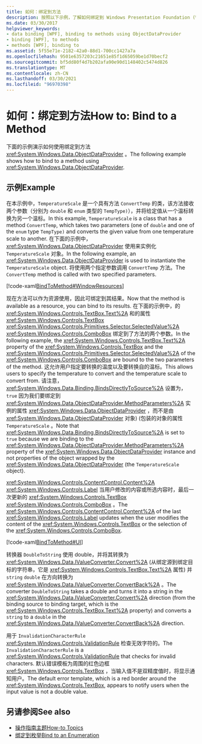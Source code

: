 ```yaml
---
title: 如何：绑定到方法
description: 按照以下示例，了解如何绑定到 Windows Presentation Foundation (WPF) 中的对象的方法。
ms.date: 03/30/2017
helpviewer_keywords:
- data binding [WPF], binding to methods using ObjectDataProvider
- binding [WPF], to methods
- methods [WPF], binding to
ms.assetid: 5f55e71e-2182-42a0-88d1-700cc1427a7a
ms.openlocfilehash: 9501e6357203c21651e85f1d65059be1d70becf2
ms.sourcegitcommit: bf5dd80f4d7b202afa90e90d1148402c5474d826
ms.translationtype: MT
ms.contentlocale: zh-CN
ms.lasthandoff: 03/30/2021
ms.locfileid: "96970398"
---
```

# <a name="how-to-bind-to-a-method"></a><span data-ttu-id="e998a-103">如何：绑定到方法</span><span class="sxs-lookup"><span data-stu-id="e998a-103">How to: Bind to a Method</span></span>
<span data-ttu-id="e998a-104">下面的示例演示如何使用绑定到方法 <xref:System.Windows.Data.ObjectDataProvider> 。</span><span class="sxs-lookup"><span data-stu-id="e998a-104">The following example shows how to bind to a method using <xref:System.Windows.Data.ObjectDataProvider>.</span></span>  
  
## <a name="example"></a><span data-ttu-id="e998a-105">示例</span><span class="sxs-lookup"><span data-stu-id="e998a-105">Example</span></span>  
 <span data-ttu-id="e998a-106">在本示例中，`TemperatureScale` 是一个具有方法 `ConvertTemp` 的类，该方法接收两个参数（分别为 `double` 和 `enum` 类型的 `TempType)`），并将给定值从一个温标转换为另一个温标。</span><span class="sxs-lookup"><span data-stu-id="e998a-106">In this example, `TemperatureScale` is a class that has a method `ConvertTemp`, which takes two parameters (one of `double` and one of the `enum` type `TempType)` and converts the given value from one temperature scale to another.</span></span> <span data-ttu-id="e998a-107">在下面的示例中， <xref:System.Windows.Data.ObjectDataProvider> 使用来实例化 `TemperatureScale` 对象。</span><span class="sxs-lookup"><span data-stu-id="e998a-107">In the following example, an <xref:System.Windows.Data.ObjectDataProvider> is used to instantiate the `TemperatureScale` object.</span></span> <span data-ttu-id="e998a-108">将使用两个指定参数调用 `ConvertTemp` 方法。</span><span class="sxs-lookup"><span data-stu-id="e998a-108">The `ConvertTemp` method is called with two specified parameters.</span></span>  
  
 [!code-xaml[BindToMethod#WindowResources](~/samples/snippets/csharp/VS_Snippets_Wpf/BindToMethod/CS/Window1.xaml#windowresources)]  
  
 <span data-ttu-id="e998a-109">现在方法可以作为资源使用，因此可绑定到其结果。</span><span class="sxs-lookup"><span data-stu-id="e998a-109">Now that the method is available as a resource, you can bind to its results.</span></span> <span data-ttu-id="e998a-110">在下面的示例中，的 <xref:System.Windows.Controls.TextBox.Text%2A> 和的属性 <xref:System.Windows.Controls.TextBox> <xref:System.Windows.Controls.Primitives.Selector.SelectedValue%2A> <xref:System.Windows.Controls.ComboBox> 绑定到了方法的两个参数。</span><span class="sxs-lookup"><span data-stu-id="e998a-110">In the following example, the <xref:System.Windows.Controls.TextBox.Text%2A> property of the <xref:System.Windows.Controls.TextBox> and the <xref:System.Windows.Controls.Primitives.Selector.SelectedValue%2A> of the <xref:System.Windows.Controls.ComboBox> are bound to the two parameters of the method.</span></span> <span data-ttu-id="e998a-111">这允许用户指定要转换的温度以及要转换自的温标。</span><span class="sxs-lookup"><span data-stu-id="e998a-111">This allows users to specify the temperature to convert and the temperature scale to convert from.</span></span> <span data-ttu-id="e998a-112">请注意， <xref:System.Windows.Data.Binding.BindsDirectlyToSource%2A> 设置为， `true` 因为我们要绑定到 <xref:System.Windows.Data.ObjectDataProvider.MethodParameters%2A> 实例的属性 <xref:System.Windows.Data.ObjectDataProvider> ，而不是由 <xref:System.Windows.Data.ObjectDataProvider> 对象)  (包装的对象的属性 `TemperatureScale` 。</span><span class="sxs-lookup"><span data-stu-id="e998a-112">Note that <xref:System.Windows.Data.Binding.BindsDirectlyToSource%2A> is set to `true` because we are binding to the <xref:System.Windows.Data.ObjectDataProvider.MethodParameters%2A> property of the <xref:System.Windows.Data.ObjectDataProvider> instance and not properties of the object wrapped by the <xref:System.Windows.Data.ObjectDataProvider> (the `TemperatureScale` object).</span></span>  
  
 <span data-ttu-id="e998a-113"><xref:System.Windows.Controls.ContentControl.Content%2A> <xref:System.Windows.Controls.Label> 当用户修改的内容或所选内容时，最后一次更新的 <xref:System.Windows.Controls.TextBox> <xref:System.Windows.Controls.ComboBox> 。</span><span class="sxs-lookup"><span data-stu-id="e998a-113">The <xref:System.Windows.Controls.ContentControl.Content%2A> of the last <xref:System.Windows.Controls.Label> updates when the user modifies the content of the <xref:System.Windows.Controls.TextBox> or the selection of the <xref:System.Windows.Controls.ComboBox>.</span></span>  
  
 [!code-xaml[BindToMethod#UI](~/samples/snippets/csharp/VS_Snippets_Wpf/BindToMethod/CS/Window1.xaml#ui)]  
  
 <span data-ttu-id="e998a-114">转换器 `DoubleToString` 使用 double，并将其转换为 <xref:System.Windows.Data.IValueConverter.Convert%2A> (从绑定源到绑定目标的字符串，它是 <xref:System.Windows.Controls.TextBox.Text%2A> 属性) 并 `string` `double` 在方向转换为 <xref:System.Windows.Data.IValueConverter.ConvertBack%2A> 。</span><span class="sxs-lookup"><span data-stu-id="e998a-114">The converter `DoubleToString` takes a double and turns it into a string in the <xref:System.Windows.Data.IValueConverter.Convert%2A> direction (from the binding source to binding target, which is the <xref:System.Windows.Controls.TextBox.Text%2A> property) and converts a `string` to a `double` in the <xref:System.Windows.Data.IValueConverter.ConvertBack%2A> direction.</span></span>  
  
 <span data-ttu-id="e998a-115">用于 `InvalidationCharacterRule` <xref:System.Windows.Controls.ValidationRule> 检查无效字符的。</span><span class="sxs-lookup"><span data-stu-id="e998a-115">The `InvalidationCharacterRule` is a <xref:System.Windows.Controls.ValidationRule> that checks for invalid characters.</span></span> <span data-ttu-id="e998a-116">默认错误模板为周围的红色边框 <xref:System.Windows.Controls.TextBox> ，当输入值不是双精度值时，将显示通知用户。</span><span class="sxs-lookup"><span data-stu-id="e998a-116">The default error template, which is a red border around the <xref:System.Windows.Controls.TextBox>, appears to notify users when the input value is not a double value.</span></span>  
  
## <a name="see-also"></a><span data-ttu-id="e998a-117">另请参阅</span><span class="sxs-lookup"><span data-stu-id="e998a-117">See also</span></span>

- [<span data-ttu-id="e998a-118">操作指南主题</span><span class="sxs-lookup"><span data-stu-id="e998a-118">How-to Topics</span></span>](data-binding-how-to-topics.md)
- [<span data-ttu-id="e998a-119">绑定到枚举</span><span class="sxs-lookup"><span data-stu-id="e998a-119">Bind to an Enumeration</span></span>](how-to-bind-to-an-enumeration.md)
